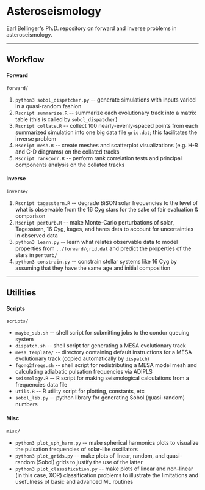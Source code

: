 # Asteroseismology
Earl Bellinger's Ph.D. repository on forward and inverse problems in asteroseismology. 

---

## Workflow 

#### Forward 

`forward/`
1. `python3 sobol_dispatcher.py` -- generate simulations with inputs varied in a quasi-random fashion 
2. `Rscript summarize.R` -- summarize each evolutionary track into a matrix table (this is called by `sobol_dispatcher`)
3. `Rscript collate.R` -- collect 100 nearly-evenly-spaced points from each summarized simulation into one big data file `grid.dat`; this facilitates the inverse problem
4. `Rscript mesh.R` -- create meshes and scatterplot visualizations (e.g. H-R and C-D diagrams) on the collated tracks 
5. `Rscript rankcorr.R` -- perform rank correlation tests and principal components analysis on the collated tracks 

#### Inverse

`inverse/`
1. `Rscript tagesstern.R` -- degrade BiSON solar frequencies to the level of what is observable from the 16 Cyg stars for the sake of fair evaluation & comparison 
2. `Rscript perturb.R` -- make Monte-Carlo perturbations of solar, Tagesstern, 16 Cyg, kages, and hares data to account for uncertainties in observed data 
3. `python3 learn.py` -- learn what relates observable data to model properties from `../forward/grid.dat` and predict the properties of the stars in `perturb/`
4. `python3 constrain.py` -- constrain stellar systems like 16 Cyg by assuming that they have the same age and initial composition 

---

## Utilities 

#### Scripts

`scripts/`
- `maybe_sub.sh` -- shell script for submitting jobs to the condor queuing system 
- `dispatch.sh` -- shell script for generating a MESA evolutionary track 
- `mesa_template/` -- directory containing default instructions for a MESA evolutionary track (copied automatically by `dispatch`)
- `fgong2freqs.sh` -- shell script for redistributing a MESA model mesh and calculating adiabatic pulsation frequencies via ADIPLS 
- `seismology.R` -- R script for making seismological calculations from a frequencies data file 
- `utils.R` -- R utility script for plotting, constants, etc 
- `sobol_lib.py` -- python library for generating Sobol (quasi-random) numbers 

#### Misc

`misc/`
- `python3 plot_sph_harm.py` -- make spherical harmonics plots to visualize the pulsation frequencies of solar-like oscillators 
- `python3 plot_grids.py` -- make plots of linear, random, and quasi-random (Sobol) grids to justify the use of the latter 
- `python3 plot_classification.py` -- make plots of linear and non-linear (in this case, XOR) classification problems to illustrate the limitations and usefulness of basic and advanced ML routines 
